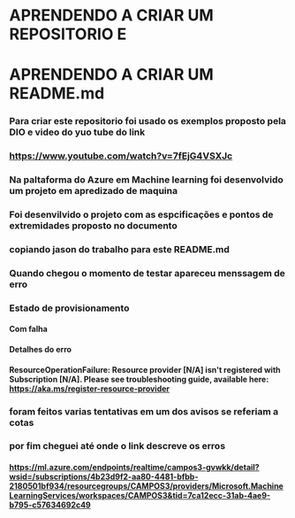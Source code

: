 # APRENDENDO A CRIAR UM REPOSITORIO E 
# APRENDENDO A CRIAR UM README.md
### Para criar este repositorio foi usado os exemplos proposto pela DIO e video do yuo tube do link
### https://www.youtube.com/watch?v=7fEjG4VSXJc
### Na paltaforma do Azure em Machine learning foi desenvolvido um projeto em apredizado de maquina 
### Foi desenvilvido o projeto com as espcificações e pontos de extremidades proposto no documento
### copiando jason do trabalho para este README.md
### Quando chegou o momento de testar apareceu menssagem de erro 
### Estado de provisionamento
#### Com falha
#### Detalhes do erro
#### ResourceOperationFailure: Resource provider [N/A] isn't registered with Subscription [N/A]. Please see troubleshooting guide, available here: https://aka.ms/register-resource-provider 
### foram feitos varias tentativas em um dos avisos se referiam a cotas
### por fim cheguei até onde o link descreve os erros 
#### https://ml.azure.com/endpoints/realtime/campos3-gvwkk/detail?wsid=/subscriptions/4b23d9f2-aa80-4481-bfbb-2180501bf934/resourcegroups/CAMPOS3/providers/Microsoft.MachineLearningServices/workspaces/CAMPOS3&tid=7ca12ecc-31ab-4ae9-b795-c57634692c49


